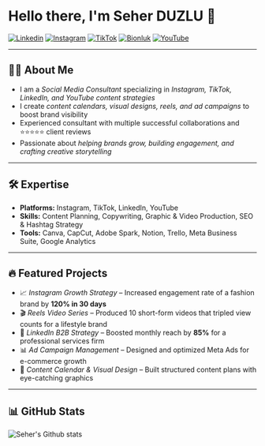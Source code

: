 # Hello there, I'm Seher DUZLU 👋

[![Linkedin](https://img.shields.io/badge/LinkedIn-0A66C2?style=for-the-badge&logo=linkedin&logoColor=white)](https://www.linkedin.com/in/seher-duzlu-b97439211/)
[![Instagram](https://img.shields.io/badge/Instagram-E4405F?style=for-the-badge&logo=instagram&logoColor=white)](https://www.instagram.com/seherduzluu/)
[![TikTok](https://img.shields.io/badge/TikTok-000000?style=for-the-badge&logo=tiktok&logoColor=white)](https://www.tiktok.com/@afaroz00?_t=ZS-8zLVd76lHIV&_r=1)
[![Bionluk](https://img.shields.io/badge/Bionluk-FF6600?style=for-the-badge&logo=freelancer&logoColor=white)](https://bionluk.com/seherduzlu)
[![YouTube](https://img.shields.io/badge/YouTube-FF0000?style=for-the-badge&logo=youtube&logoColor=white)](https://www.youtube.com/@sdanismanlik01)

---

## 👩‍💼 About Me
- I am a *Social Media Consultant* specializing in *Instagram, TikTok, LinkedIn, and YouTube content strategies*  
- I create *content calendars, visual designs, reels, and ad campaigns* to boost brand visibility  
- Experienced consultant with multiple successful collaborations and ⭐⭐⭐⭐⭐ client reviews  
- Passionate about *helping brands grow, building engagement, and crafting creative storytelling*  

---

## 🛠 Expertise
- **Platforms:** Instagram, TikTok, LinkedIn, YouTube  
- **Skills:** Content Planning, Copywriting, Graphic & Video Production, SEO & Hashtag Strategy  
- **Tools:** Canva, CapCut, Adobe Spark, Notion, Trello, Meta Business Suite, Google Analytics  

---

## 🔥 Featured Projects
- 📈 *Instagram Growth Strategy* – Increased engagement rate of a fashion brand by **120% in 30 days**  
- 🎬 *Reels Video Series* – Produced 10 short-form videos that tripled view counts for a lifestyle brand  
- 👥 *LinkedIn B2B Strategy* – Boosted monthly reach by **85%** for a professional services firm  
- 📊 *Ad Campaign Management* – Designed and optimized Meta Ads for e-commerce growth  
- 🎨 *Content Calendar & Visual Design* – Built structured content plans with eye-catching graphics  

---

## 📊 GitHub Stats
![Seher's Github stats](https://github-readme-stats.vercel.app/api?username=SeherDuzlu&show_icons=true&theme=radical)
